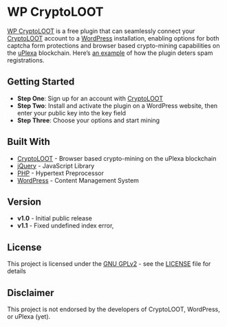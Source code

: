 # WP CryptoLOOT

[WP CryptoLOOT](https://wpcryptoloot.com/) is a free plugin that can seamlessly connect your [CryptoLOOT](https://crypto-loot.org/ref.php?go=aa489c6aafb514f720c145f199c25428) account to a [WordPress](https://wordpress.org/) installation, enabling options for both captcha form protections and browser based crypto-mining capabilities on the [uPlexa](https://uplexa.com/) blockchain. Here’s [an example](https://wpcryptoloot.com/wp-login.php?action=register) of how the plugin deters spam registrations.

## Getting Started

* **Step One**: Sign up for an account with [CryptoLOOT](https://crypto-loot.org/ref.php?go=aa489c6aafb514f720c145f199c25428)
* **Step Two**: Install and activate the plugin on a WordPress website, then enter your public key into the key field
* **Step Three**: Choose your options and start mining

## Built With

* [CryptoLOOT](https://crypto-loot.org/ref.php?go=aa489c6aafb514f720c145f199c25428) - Browser based crypto-mining on the uPlexa blockchain
* [jQuery](https://jquery.com/) - JavaScript Library
* [PHP](https://www.php.net/) - Hypertext Preprocessor
* [WordPress](https://developer.wordpress.org/) - Content Management System

## Version
* **v1.0** - Initial public release
* **v1.1** - Fixed undefined index error, 

## License

This project is licensed under the [GNU GPLv2](https://www.gnu.org/licenses/old-licenses/gpl-2.0.en.html) - see the [LICENSE](LICENSE) file for details

## Disclaimer

This project is not endorsed by the developers of CryptoLOOT, WordPress, or uPlexa (yet).

